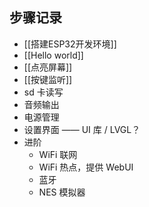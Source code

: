 ## 步骤记录

- [[搭建ESP32开发环境]]
- [[Hello world]]
- [[点亮屏幕]]
- [[按键监听]]
- sd 卡读写
- 音频输出
- 电源管理
- 设置界面 —— UI 库 / LVGL？
- 进阶
	- WiFi 联网
	- WiFi 热点，提供 WebUI
	- 蓝牙
	- NES 模拟器
